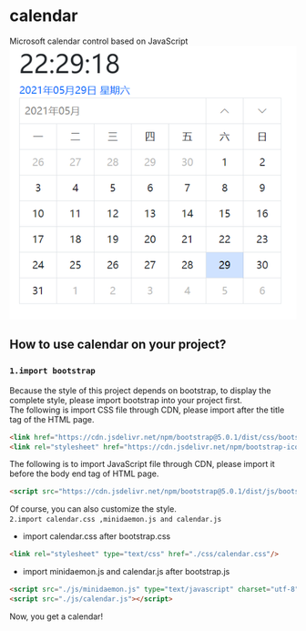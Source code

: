 # calendar
Microsoft calendar control based on JavaScript  
![calendar](img/20210529222932.png "calendar")  
## How to use calendar on your project?
### `1.import bootstrap`  
Because the style of this project depends on bootstrap, to display the complete style, please import bootstrap into your project first.  
The following is import CSS file through CDN, please import after the title tag of the HTML page.  
```html
<link href="https://cdn.jsdelivr.net/npm/bootstrap@5.0.1/dist/css/bootstrap.min.css" rel="stylesheet" integrity="sha384-+0n0xVW2eSR5OomGNYDnhzAbDsOXxcvSN1TPprVMTNDbiYZCxYbOOl7+AMvyTG2x" crossorigin="anonymous">
<link rel="stylesheet" href="https://cdn.jsdelivr.net/npm/bootstrap-icons@1.5.0/font/bootstrap-icons.css">
```  
The following is to import JavaScript file through CDN, please import it before the body end tag of HTML page.  
```html
<script src="https://cdn.jsdelivr.net/npm/bootstrap@5.0.1/dist/js/bootstrap.bundle.min.js" integrity="sha384-gtEjrD/SeCtmISkJkNUaaKMoLD0//ElJ19smozuHV6z3Iehds+3Ulb9Bn9Plx0x4" crossorigin="anonymous"></script>
```  
Of course, you can also customize the style.  
`2.import calendar.css ,minidaemon.js and calendar.js`  
* import calendar.css after bootstrap.css  
```html
<link rel="stylesheet" type="text/css" href="./css/calendar.css"/>
```  
* import minidaemon.js and calendar.js after bootstrap.js  
```html
<script src="./js/minidaemon.js" type="text/javascript" charset="utf-8"></script>
<script src="./js/calendar.js"></script>
```
Now, you get a calendar!
